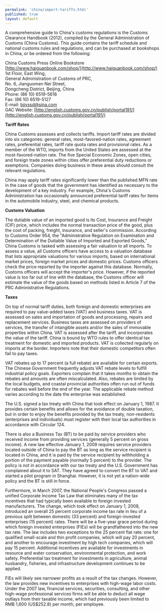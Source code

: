 ```yaml
--- 
permalink: 'china/import-tariffs.html' 
published: true 
layout: default
---
```

A comprehensive guide to China's customs regulations is the Customs Clearance Handbook (2012), compiled by the General Administration of Customs (China Customs). This guide contains the tariff schedule and national customs rules and regulations, and can be purchased at bookshops in China, or be ordered from the following:

China Customs Press Online Bookstore  
[http://www.haiguanbook.com/shop/](http://www.haiguanbook.com/shop/)  
1st Floor, East Wing,  
General Administration of Customs of PRC,  
No. 6, Jianguomen Nei Street,  
Dongcheng District, Beijing, China  
Phone: (86 10) 6519-5616  
Fax: (86 10) 6519-5127  
E-mail: [bjjyssd@sina.com](mailto:bjjyssd@sina.com)  
GAC Website: [http://english.customs.gov.cn/publish/portal191/](http://english.customs.gov.cn/publish/portal191/)  


**Tariff Rates**

China Customs assesses and collects tariffs. Import tariff rates are divided into six categories: general rates, most-favored-nation rates, agreement rates, preferential rates, tariff rate quota rates and provisional rates. As a member of the WTO, imports from the United States are assessed at the most-favored-nation rate. The five Special Economic Zones, open cities, and foreign trade zones within cities offer preferential duty reductions or exemptions. Companies doing business in these areas should consult the relevant regulations.

China may apply tariff rates significantly lower than the published MFN rate in the case of goods that the government has identified as necessary to the development of a key industry. For example, China's Customs Administration has occasionally announced preferential tariff rates for items in the automobile industry, steel, and chemical products.

**Customs Valuation**

The dutiable value of an imported good is its Cost, Insurance and Freight (CIF) price, which includes the normal transaction price of the good, plus the cost of packing, freight, insurance, and seller's commission. According to Customs Order 954, the "Administrative Regulation on Examination and Determination of the Dutiable Value of Imported and Exported Goods," China Customs is tasked with assessing a fair valuation to all imports. To assess a value, all Customs officers have access to a valuation database that lists appropriate valuations for various imports, based on international market prices, foreign market prices and domestic prices. Customs officers check the price reported by the importer against this database. Normally, Customs officers will accept the importer's price. However, if the reported value is too far out of line with the database, the Customs officer will estimate the value of the goods based on methods listed in Article 7 of the PRC Administrative Regulations.

**Taxes**

On top of normal tariff duties, both foreign and domestic enterprises are required to pay value-added taxes (VAT) and business taxes. VAT is assessed on sales and importation of goods and processing, repairs and replacement services. Business taxes are assessed on providers of services, the transfer of intangible assets and/or the sales of immovable properties within China. VAT is assessed after the tariff, and incorporates the value of the tariff. China is bound by WTO rules to offer identical tax treatment for domestic and imported products. VAT is collected regularly on imports at the border. Importers note that their domestic competitors often fail to pay taxes.

VAT rebates up to 17 percent (a full rebate) are available for certain exports. The Chinese Government frequently adjusts VAT rebate levels to fulfill industrial policy goals. Exporters complain that it takes months to obtain the rebates and amounts are often miscalculated. Also, rebates are limited by the local budgets, and coastal provincial authorities often run out of funds for rebates well before the end of the year. The applicable rebate method varies according to the date the enterprise was established.

The U.S. signed a tax treaty with China that took effect on January 1, 1987. It provides certain benefits and allows for the avoidance of double taxation, but in order to enjoy the benefits provided by the tax treaty, non-residents (enterprises and individuals) must register with their local tax authorities in accordance with Circular 124.

There is also a Business Tax (BT) to be paid by service providers who received income from providing services (generally 5 percent on gross income). A new law effective January 1, 2009 requires service providers located outside of China to pay the BT as long as the service recipient is located in China, and it is paid by the service recipient by withholding a portion of the payment payable (normally 5 percent) to the provider. The policy is not in accordance with our tax treaty and the U.S. Government has complained about it to SAT. They have agreed to convert the BT to VAT and started a pilot program in Shanghai. However, it is not yet a nation-wide policy and the BT is still in force.

Furthermore, in March 2007, the National People's Congress passed a unified Corporate Income Tax Law that eliminates many of the tax incentives that had typically been available to foreign invested manufacturers. The change, which took effect on January 1, 2008, introduced an overall 25 percent corporate income tax rate in lieu of a previous split between domestic (33 percent) and foreign-invested enterprises (15 percent) rates. There will be a five-year grace period during which foreign invested enterprises (FIEs) will be grandfathered into the new tax rate. The law includes two exceptions to the 25 percent flat rate: one for qualified small-scale and thin profit companies, which will pay 20 percent, and another to encourage investment by high tech companies, which will pay 15 percent. Additional incentives are available for investments in resource and water conservation, environmental protection, and work safety. Preferential tax treatment for investments in agriculture, animal husbandry, fisheries, and infrastructure development continues to be applied.

FIEs will likely see narrower profits as a result of the tax changes. However, the law provides new incentives to enterprises with high-wage labor costs. Under the 2007 law, financial services, securities, consulting, and other high-wage professional services firms will be able to deduct all wage outlays from their taxable income, which had previously been limited to RMB 1,600 (US$252.8) per month, per employee.
